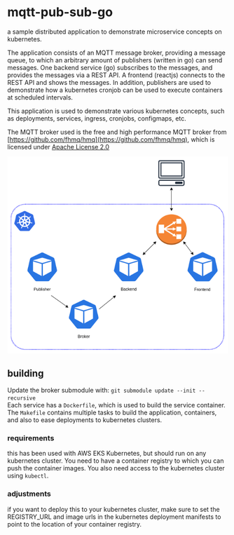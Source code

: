 # mqtt-pub-sub-go

a sample distributed application to demonstrate microservice concepts on kubernetes.

The application consists of an MQTT message broker, providing a message queue, to which an arbitrary amount of publishers (written in go) can send messages. One backend service (go) subscribes to the messages, and provides the messages via a REST API.
A frontend (reactjs) connects to the REST API and shows the messages.
In addition, publishers are used to demonstrate how a kubernetes cronjob can be used to execute containers at scheduled intervals.

This application is used to demonstrate various kubernetes concepts, such as deployments, services, ingress, cronjobs, configmaps, etc.


The MQTT broker used is the free and high performance MQTT broker from [https://github.com/fhmq/hmq](https://github.com/fhmq/hmq), which is licensed under [Apache License 2.0](https://github.com/fhmq/hmq/blob/55f1f1aa8001b422e4e648cf8240a2bdf0dbfd52/LICENSE)


![Architecture Diagram](diagram.png)

## building

Update the broker submodule with: `git submodule update --init --recursive`  
Each service has a `Dockerfile`, which is used to build the service container.
The `Makefile` contains multiple tasks to build the application, containers, and also to ease deployments to kubernetes clusters.


### requirements

this has been used with AWS EKS Kubernetes, but should run on any kubernetes cluster.
You need to have a container registry to which you can push the container images.
You also need access to the kubernetes cluster using `kubectl`.

### adjustments

if you want to deploy this to your kubernetes cluster, make sure to set the REGISTRY_URL and image urls in the kubernetes deployment manifests to point to the location of your container registry.


